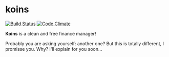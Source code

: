 # koins

[![Build Status](https://travis-ci.org/0kweb/koins.png?branch=master)](https://travis-ci.org/0kweb/koins)
[![Code Climate](https://codeclimate.com/github/0kweb/koins.png)](https://codeclimate.com/github/0kweb/koins)

**Koins** is a clean and free finance manager!

Probably you are asking yourself: another one? But this is totally different, I promisse you. Why? I'll explain for you soon...
